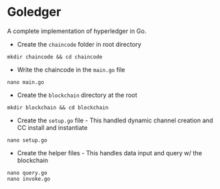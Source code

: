 # Goledger

A complete implementation of hyperledger in Go.

+ Create the `chaincode` folder in root directory
```
mkdir chaincode && cd chaincode
```

+ Write the chaincode in the `main.go` file
```
nano main.go
```

+ Create the `blockchain` directory at the root
```
mkdir blockchain && cd blockchain
```

+ Create the `setup.go` file - This handled dynamic channel creation and CC install and instantiate
```
nano setup.go
```

+ Create the helper files - This handles data input and query w/ the blockchain
```
nano query.go 
nano invoke.go
```
